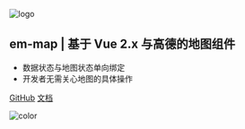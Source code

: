<!-- _coverpage.md -->

![logo](/assets/images/logo.png)

## em-map  |  基于 Vue 2.x 与高德的地图组件

- 数据状态与地图状态单向绑定
- 开发者无需关心地图的具体操作

[GitHub](https://github.com/ElemeFE/em-map/)
[文档](/zh-cn/introduction/install)

![color](#e4fff7)
